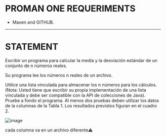 # PROMAN ONE REQUERIMENTS
* Maven and GITHUB.
____
# STATEMENT 
Escribir un programa para calcular la media y la desviación estándar de un conjunto de n números reales.

Su programa lee los números n reales de un archivo.

Utilice una lista vinculada para almacenar los n números para los cálculos. (Nota: Usted tiene que escribir su propia implementación de una lista vinculada y debe ser compatible con la API de colecciones de Java).
Pruebe a fondo el programa. Al menos dos pruebas deben utilizar los datos de la 
columnas de la Tabla 1. Los resultados previstos figuran en el cuadro 2.

![image](https://user-images.githubusercontent.com/54339107/172902437-86281142-de84-447c-8b2c-28d5a6fcb3b3.png)

cada columna va en un archivo diferente:warning:


